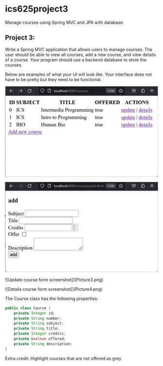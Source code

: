 # ics625project3
 Manage courses using Spring MVC and JPA with database.
 
## Project 3:
Write a Spring MVC application that allows users to manage courses.  The user should be able to view all courses, add a new course, and view details of a course.  Your program should use a backend database to store the courses.

Below are examples of what your UI will look like.  Your interface does not have to be pretty but they need to be functional.  

![View courses screenshot.](Picture1.png)

![Add course form screenshot](Picture2.png)

![Update course form screenshot]](Picture3.png)

![Details course form screenshot]](Picture4.png)

The Course class has the following properties:
``` java
public class Course {
    private Integer id;
    private String number;
    private String subject;
    private String title;
    private Integer credits;
    private boolean offered;
    private String description;
}
```

Extra credit:  Highlight courses that are not offered as grey

